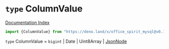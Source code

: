 # `type` ColumnValue

[Documentation Index](../README.md)

```ts
import {ColumnValue} from "https://deno.land/x/office_spirit_mysql@v0.19.17/mod.ts"
```

`type` ColumnValue = `bigint` | Date | Uint8Array | [JsonNode](../type.JsonNode/README.md)